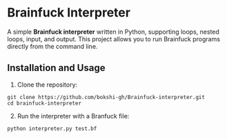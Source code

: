 # Brainfuck Interpreter

A simple **Brainfuck interpreter** written in Python, supporting loops, nested loops, input, and output. This project allows you to run Brainfuck programs directly from the command line.

## Installation and Usage

1. Clone the repository:

```
git clone https://github.com/bokshi-gh/Brainfuck-interpreter.git
cd brainfuck-interpreter
```

2. Run the interpreter with a Branfuck file:

```
python interpreter.py test.bf
```
